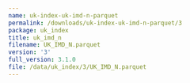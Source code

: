 ```yaml
---
name: uk-index-uk-imd-n-parquet
permalink: /downloads/uk-index-uk-imd-n-parquet/3
package: uk_index
title: uk_imd_n
filename: UK_IMD_N.parquet
version: '3'
full_version: 3.1.0
file: /data/uk_index/3/UK_IMD_N.parquet
---
```

